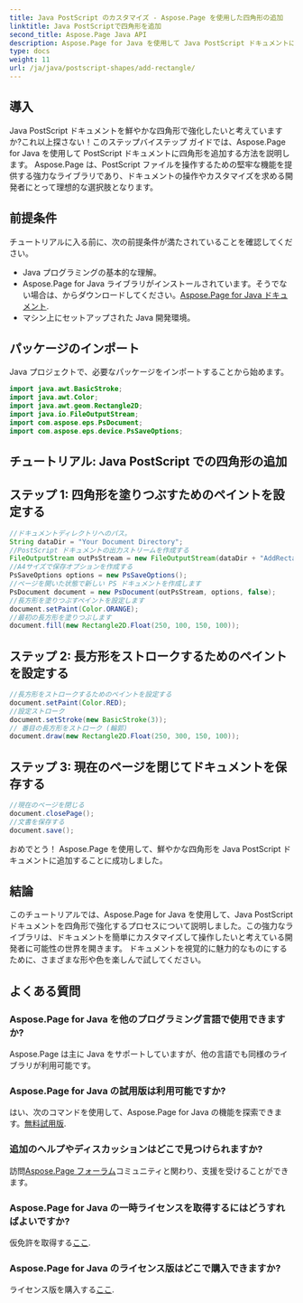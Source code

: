 ```yaml
---
title: Java PostScript のカスタマイズ - Aspose.Page を使用した四角形の追加
linktitle: Java PostScriptで四角形を追加
second_title: Aspose.Page Java API
description: Aspose.Page for Java を使用して Java PostScript ドキュメントに鮮やかな四角形を追加するためのステップバイステップ ガイドをご覧ください。ドキュメントのカスタマイズを簡単に強化できます。
type: docs
weight: 11
url: /ja/java/postscript-shapes/add-rectangle/
---
```

## 導入
Java PostScript ドキュメントを鮮やかな四角形で強化したいと考えていますか?これ以上探さない！このステップバイステップ ガイドでは、Aspose.Page for Java を使用して PostScript ドキュメントに四角形を追加する方法を説明します。 Aspose.Page は、PostScript ファイルを操作するための堅牢な機能を提供する強力なライブラリであり、ドキュメントの操作やカスタマイズを求める開発者にとって理想的な選択肢となります。
## 前提条件
チュートリアルに入る前に、次の前提条件が満たされていることを確認してください。
- Java プログラミングの基本的な理解。
-  Aspose.Page for Java ライブラリがインストールされています。そうでない場合は、からダウンロードしてください。[Aspose.Page for Java ドキュメント](https://reference.aspose.com/page/java/).
- マシン上にセットアップされた Java 開発環境。
## パッケージのインポート
Java プロジェクトで、必要なパッケージをインポートすることから始めます。
```java
import java.awt.BasicStroke;
import java.awt.Color;
import java.awt.geom.Rectangle2D;
import java.io.FileOutputStream;
import com.aspose.eps.PsDocument;
import com.aspose.eps.device.PsSaveOptions;
```
## チュートリアル: Java PostScript での四角形の追加
## ステップ 1: 四角形を塗りつぶすためのペイントを設定する
```java
//ドキュメントディレクトリへのパス。
String dataDir = "Your Document Directory";
//PostScript ドキュメントの出力ストリームを作成する
FileOutputStream outPsStream = new FileOutputStream(dataDir + "AddRectangle_outPS.ps");
//A4サイズで保存オプションを作成する
PsSaveOptions options = new PsSaveOptions();
//ページを開いた状態で新しい PS ドキュメントを作成します
PsDocument document = new PsDocument(outPsStream, options, false);
//長方形を塗りつぶすペイントを設定します
document.setPaint(Color.ORANGE);        
//最初の長方形を塗りつぶします
document.fill(new Rectangle2D.Float(250, 100, 150, 100));
```
## ステップ 2: 長方形をストロークするためのペイントを設定する
```java
//長方形をストロークするためのペイントを設定する
document.setPaint(Color.RED);
//設定ストローク
document.setStroke(new BasicStroke(3));
// 番目の長方形をストローク (輪郭)
document.draw(new Rectangle2D.Float(250, 300, 150, 100));
```
## ステップ 3: 現在のページを閉じてドキュメントを保存する
```java
//現在のページを閉じる
document.closePage();
//文書を保存する
document.save();
```
おめでとう！ Aspose.Page を使用して、鮮やかな四角形を Java PostScript ドキュメントに追加することに成功しました。
## 結論
このチュートリアルでは、Aspose.Page for Java を使用して、Java PostScript ドキュメントを四角形で強化するプロセスについて説明しました。この強力なライブラリは、ドキュメントを簡単にカスタマイズして操作したいと考えている開発者に可能性の世界を開きます。
ドキュメントを視覚的に魅力的なものにするために、さまざまな形や色を楽しんで試してください。
## よくある質問

### Aspose.Page for Java を他のプログラミング言語で使用できますか?
Aspose.Page は主に Java をサポートしていますが、他の言語でも同様のライブラリが利用可能です。
### Aspose.Page for Java の試用版は利用可能ですか?
はい、次のコマンドを使用して、Aspose.Page for Java の機能を探索できます。[無料試用版](https://releases.aspose.com/).
### 追加のヘルプやディスカッションはどこで見つけられますか?
訪問[Aspose.Page フォーラム](https://forum.aspose.com/c/page/39)コミュニティと関わり、支援を受けることができます。
### Aspose.Page for Java の一時ライセンスを取得するにはどうすればよいですか?
仮免許を取得する[ここ](https://purchase.aspose.com/temporary-license/).
### Aspose.Page for Java のライセンス版はどこで購入できますか?
ライセンス版を購入する[ここ](https://purchase.aspose.com/buy).